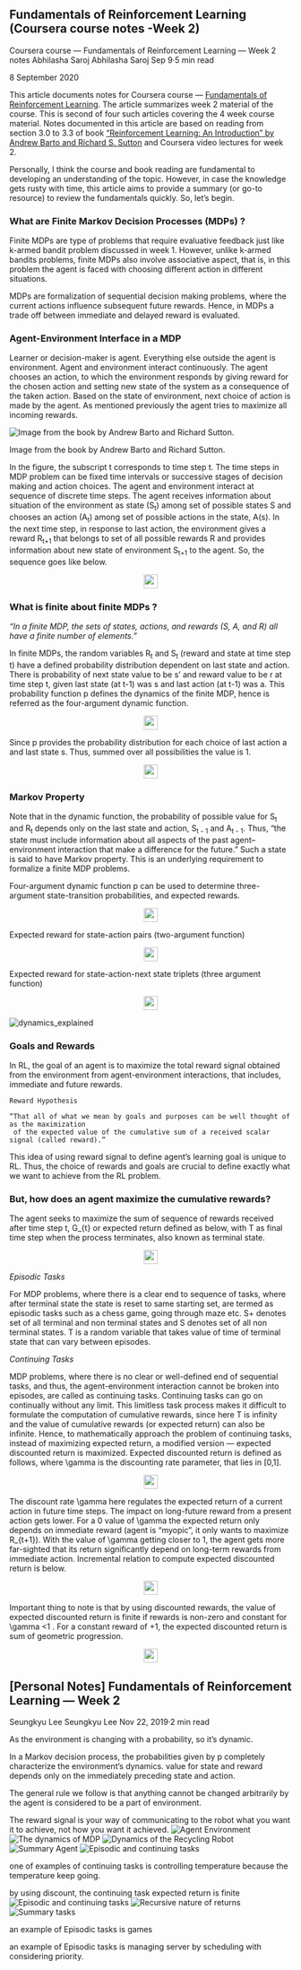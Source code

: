 ## Fundamentals of Reinforcement Learning (Coursera course notes -Week 2)
Coursera course — Fundamentals of Reinforcement Learning — Week 2 notes
Abhilasha Saroj
Abhilasha Saroj
Sep 9·5 min read

8 September 2020

[comment]: <> (<span style="font-size:1.5em;">)

This article documents notes for Coursera course — [Fundamentals of Reinforcement Learning](https://www.coursera.org/learn/fundamentals-of-reinforcement-learning/home/welcome). The article summarizes week 2 material of the course. This is second of four such articles covering the 4 week course material. Notes documented in this article are based on reading from section 3.0 to 3.3 of book [“Reinforcement Learning: An Introduction” by Andrew Barto and Richard S. Sutton](https://mitpress.mit.edu/books/reinforcement-learning-second-edition) and Coursera video lectures for week 2.

Personally, I think the course and book reading are fundamental to developing an understanding of the topic. However, in case the knowledge gets rusty with time, this article aims to provide a summary (or go-to resource) to review the fundamentals quickly. So, let’s begin.

### What are Finite Markov Decision Processes (MDPs) ?

Finite MDPs are type of problems that require evaluative feedback just like k-armed bandit problem discussed in week 1. However, unlike k-armed bandits problems, finite MDPs also involve associative aspect, that is, in this problem the agent is faced with choosing different action in different situations.

MDPs are formalization of sequential decision making problems, where the current actions influence subsequent future rewards. Hence, in MDPs a trade off between immediate and delayed reward is evaluated.

### Agent-Environment Interface in a MDP

Learner or decision-maker is agent. Everything else outside the agent is environment. Agent and environment interact continuously. The agent chooses an action, to which the environment responds by giving reward for the chosen action and setting new state of the system as a consequence of the taken action. Based on the state of environment, next choice of action is made by the agent. As mentioned previously the agent tries to maximize all incoming rewards.

![Image from the book by Andrew Barto and Richard Sutton.](pngs/C1_W2_agent_environment.jpeg)

Image from the book by Andrew Barto and Richard Sutton.

In the figure, the subscript t corresponds to time step t. The time steps in MDP problem can be fixed time intervals or successive stages of decision making and action choices. The agent and environment interact at sequence of discrete time steps. The agent receives information about situation of the environment as state (S<sub>t</sub>) among set of possible states S and chooses an action (A<sub>t</sub>) among set of possible actions in the state, A(s). In the next time step, in response to last action, the environment gives a reward R<sub>t+1</sub> that belongs to set of all possible rewards R and provides information about new state of environment S<sub>t+1</sub> to the agent. So, the sequence goes like below.

<p align="center">
    <img height="25px" src="https://render.githubusercontent.com/render/math?math=S_{0}, A_{0}, R_{1}, S_{1}, A_{1}, R_{2}, S_{2}, A_{2}, R_{3},...">
</p>

### What is finite about finite MDPs ?

_“In a finite MDP, the sets of states, actions, and rewards (S, A, and R) all have a finite number of elements.”_

In finite MDPs, the random variables R<sub>t</sub> and S<sub>t</sub> (reward and state at time step t) have a defined probability distribution dependent on last state and action. There is probability of next state value to be s’ and reward value to be r at time step t, given last state (at t-1) was s and last action (at t-1) was a. This probability function p defines the dynamics of the finite MDP, hence is referred as the four-argument dynamic function.

<p align="center">
    <img height="25px" src="https://render.githubusercontent.com/render/math?math=p(s',r|s,a) = Pr[S_{t}=s', R_{t}=r|S_{t-1}=s, A_{t-1}=a]">
</p>

Since p provides the probability distribution for each choice of last action a and last state s. Thus, summed over all possibilities the value is 1.

<p align="center">
    <img height="25px" src="https://render.githubusercontent.com/render/math?math=\sum_{s'\in S}\sum_{r\in R}p(s',r|s,a) = 1, \forall s\in S, r\in R">
</p>

### Markov Property

Note that in the dynamic function, the probability of possible value for S<sub>t</sub> and R<sub>t</sub> depends only on the last state and action, S<sub>t - 1</sub> and A<sub>t - 1</sub>. Thus, “the state must include information about all aspects of the past agent–environment interaction that make a difference for the future.” Such a state is said to have Markov property. This is an underlying requirement to formalize a finite MDP problems.

Four-argument dynamic function p can be used to determine three-argument state-transition probabilities, and expected rewards.

<p align="center">
    <img height="25px" src="https://render.githubusercontent.com/render/math?math=p(s'|s, a) = Pr [{S_{t} =s'|S_{t-1}=s, A_{t-1}=a}] = \sum_{r\in R}p(s',r|s,a)">
</p>

Expected reward for state-action pairs (two-argument function)

<p align="center">
    <img height="25px" src="https://render.githubusercontent.com/render/math?math=r(s,a) = E[R_{t} = r| S_{t-1} = s, A_{t-1} = a] = \sum_{r \in R} r \sum_{s' \in S} p(s',r|s,a)">
</p>

Expected reward for state-action-next state triplets (three argument function)

<p align="center">
    <img height="25px" src="https://render.githubusercontent.com/render/math?math=r(s, a, s') = E[R_{t}|S_{t} = s', S_{t-1} = s, A_{t-1} = a] = \sum_{r \in R} r \frac{p(s', r|s, a)}{p(s'|s,a)}">
</p>


![dynamics_explained](pngs/C1_W2_basic_equations.png)


### Goals and Rewards

In RL, the goal of an agent is to maximize the total reward signal obtained from the environment from agent-environment interactions, that includes, immediate and future rewards.

    Reward Hypothesis

    “That all of what we mean by goals and purposes can be well thought of as the maximization 
     of the expected value of the cumulative sum of a received scalar signal (called reward).”

This idea of using reward signal to define agent’s learning goal is unique to RL. Thus, the choice of rewards and goals are crucial to define exactly what we want to achieve from the RL problem.

### But, how does an agent maximize the cumulative rewards?

The agent seeks to maximize the sum of sequence of rewards received after time step t, G_{t} or expected return defined as below, with T as final time step when the process terminates, also known as terminal state.

<p align="center">
    <img height="25px" src="https://render.githubusercontent.com/render/math?math=G_{t} = R_{t+1} + R_{t+2} + R_{t+3} + R_{t+4}+...R_{T}">
</p>

_Episodic Tasks_

For MDP problems, where there is a clear end to sequence of tasks, where after terminal state the state is reset to same starting set, are termed as episodic tasks such as a chess game, going through maze etc. S+ denotes set of all terminal and non terminal states and S denotes set of all non terminal states. T is a random variable that takes value of time of terminal state that can vary between episodes.

_Continuing Tasks_

MDP problems, where there is no clear or well-defined end of sequential tasks, and thus, the agent-environment interaction cannot be broken into episodes, are called as continuing tasks. Continuing tasks can go on continually without any limit. This limitless task process makes it difficult to formulate the computation of cumulative rewards, since here T is infinity and the value of cumulative rewards (or expected return) can also be infinite. Hence, to mathematically approach the problem of continuing tasks, instead of maximizing expected return, a modified version — expected discounted return is maximized. Expected discounted return is defined as follows, where \gamma is the discounting rate parameter, that lies in [0,1].

<p align="center">
    <img height="25px" src="https://render.githubusercontent.com/render/math?math=G_{t} = R_{t+1} + \gamma R_{t+2} + \gamma^2 R_{t+3} + \gamma^3 R_{t+4}+...= \sum_{k}^{\infin} \gamma^{k} R_{t+k+1}">
</p>

The discount rate \gamma here regulates the expected return of a current action in future time steps. The impact on long-future reward from a present action gets lower. For a 0 value of \gamma the expected return only depends on immediate reward (agent is “myopic”, it only wants to maximize R_{t+1}). With the value of \gamma getting closer to 1, the agent gets more far-sighted that its return significantly depend on long-term rewards from immediate action. Incremental relation to compute expected discounted return is below.

<p align="center">
    <img height="25px" src="https://render.githubusercontent.com/render/math?math=G_{t} = R_{t+1} + \gamma R_{t+2} + \gamma^2 R_{t+3} + \gamma^3 R_{t+4}+... = R_{t+1} + \gamma (R_{t+2} + \gamma R_{t+3} + \gamma^2 R_{t+4}+... )=R_{t+1}+\gamma G_{t+1}">
</p>

Important thing to note is that by using discounted rewards, the value of expected discounted return is finite if rewards is non-zero and constant for \gamma <1 . For a constant reward of +1, the expected discounted return is sum of geometric progression.

<p align="center">
    <img height="25px" src="https://render.githubusercontent.com/render/math?math=G_{t} = \sum_{k=0}^{\infin} \gamma^{k} = \frac{1}{1-\gamma}">
</p>

## [Personal Notes] Fundamentals of Reinforcement Learning — Week 2
Seungkyu Lee
Seungkyu Lee
Nov 22, 2019·2 min read

As the environment is changing with a probability, so it’s dynamic.

In a Markov decision process, the probabilities given by p completely characterize the environment’s dynamics. value for state and reward depends only on the immediately preceding state and action.

The general rule we follow is that anything cannot be changed arbitrarily by the agent is considered to be a part of environment.

The reward signal is your way of communicating to the robot what you want it to achieve, not how you want it achieved.
![Agent Environment](pngs/C1_W2_agent_environment.png)
![The dynamics of MDP](pngs/C1_W2_the_dynamics_of_an_mdp.png)
![Dynamics of the Recycling Robot](pngs/C1_W2_dynamics_of_the_recycling_robot.png)
![Summary Agent](pngs/C1_W2_summary_agent.png)
![Episodic and continuing tasks](pngs/C1_W2_episodic_and_continuing_tasks.png)

one of examples of continuing tasks is controlling temperature because the temperature keep going.

by using discount, the continuing task expected return is finite
![Episodic and continuing tasks](pngs/C1_W2_returns_definition.png)
![Recursive nature of returns](pngs/C1_W2_recursive_nature_of_returns.png)
![Summary tasks](pngs/C1_W2_summary_tasks.png)

an example of Episodic tasks is games

an example of Episodic tasks is managing server by scheduling with considering priority.

[comment]: <> (</span>)